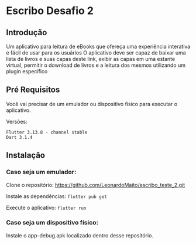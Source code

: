 # Escribo Desafio 2

##  Introdução

Um aplicativo para leitura de eBooks que ofereça uma experiência interativa e fácil de usar para os usuários
O aplicativo deve ser capaz de baixar uma lista de livros e suas capas deste link, exibir as capas em uma estante virtual, permitir o download de livros e a leitura dos mesmos utilizando um plugin específico

## Pré Requisitos

Você vai precisar de um emulador ou dispositivo físico para executar o aplicativo.

Versões:

    Flutter 3.13.8 - channel stable
    Dart 3.1.4

## Instalação

### Caso seja um emulador:

Clone o repositório: https://github.com/LeonardoMaito/escribo_teste_2.git

Instale as dependências: `flutter pub get`

Execute o aplicativo: `flutter run`

### Caso seja um dispositivo físico:

Instale o app-debug.apk localizado dentro desse repositório.

